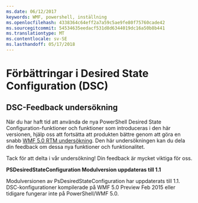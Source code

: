 ```yaml
---
ms.date: 06/12/2017
keywords: WMF, powershell, inställning
ms.openlocfilehash: 4338364c64eff2a7a59c5ae9fe80f75760cade42
ms.sourcegitcommit: 54534635eedacf531d8d6344019dc16a50b8b441
ms.translationtype: MT
ms.contentlocale: sv-SE
ms.lasthandoff: 05/17/2018
---
```

# <a name="improvements-in-desired-state-configuration-dsc"></a>Förbättringar i Desired State Configuration (DSC)

## <a name="dsc-feedback-survey"></a>DSC-Feedback undersökning

När du har haft tid att använda de nya PowerShell Desired State Configuration-funktioner och funktioner som introduceras i den här versionen, hjälp oss att fortsätta att produkten bättre genom att göra en snabb [WMF 5.0 RTM undersökning](https://www.surveymonkey.com/r/SGLQM5W). Den här undersökningen kan du dela din feedback om dessa nya funktioner och funktionalitet.

Tack för att delta i vår undersökning! Din feedback är mycket viktiga för oss.

**PSDesiredStateConfiguration Modulversion uppdateras till 1.1**

Modulversionen av PsDesiredStateConfiguration har uppdaterats till 1.1. DSC-konfigurationer kompilerade på WMF 5.0 Preview Feb 2015 eller tidigare fungerar inte på PowerShell/WMF 5.0.
